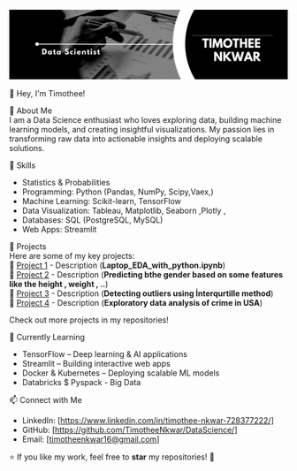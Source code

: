 ![TIMOTHEE NKWAR ](https://github.com/TimotheeNkwar/TIMOTHEE-NKWAR/blob/main/Data%20Scientist.png)

 👋 Hey, I'm Timothee!  

 🚀 About Me  
I am a Data Science enthusiast who loves exploring data, building machine learning models, and creating insightful visualizations. My passion lies in transforming raw data into actionable insights and deploying scalable solutions.  

🔧 Skills  
- Statistics & Probabilities
- Programming: Python (Pandas, NumPy, Scipy,Vaex,)  
- Machine Learning: Scikit-learn, TensorFlow 
- Data Visualization: Tableau, Matplotlib, Seaborn ,Plotly ,
- Databases: SQL (PostgreSQL, MySQL)   
- Web Apps: Streamlit


 📌 Projects  
Here are some of my key projects:  
🔹 [Project 1](#) - Description  (**Laptop_EDA_with_python.ipynb**)  
🔹 [Project 2](#) - Description (**Predicting bthe gender based on some features like the height , weight , ..**)  
🔹 [Project 3](#) - Description (**Detecting outliers using İnterqurtille method**)  
🔹 [Project 4](#) - Description (**Exploratory data analysis of crime in USA**) 

Check out more projects in my repositories!  

🌱 Currently Learning  
- TensorFlow – Deep learning & AI applications  
- Streamlit – Building interactive web apps  
- Docker & Kubernetes – Deploying scalable ML models
- Databricks $ Pyspack - Big Data

📫 Connect with Me  
- LinkedIn: [https://www.linkedin.com/in/timothee-nkwar-728377222/] 
- GitHub: [https://github.com/TimotheeNkwar/DataScience/] 
- Email: [timotheenkwar16@gmail.com]

⭐️ If you like my work, feel free to **star** my repositories! 🚀  

